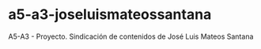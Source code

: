 # a5-a3-joseluismateossantana

A5-A3 - Proyecto. Sindicación de contenidos de José Luis Mateos Santana
